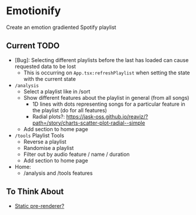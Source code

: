 # Emotionify
Create an emotion gradiented Spotify playlist

## Current TODO
- [Bug]: Selecting different playlists before the last has loaded can cause requested data to be lost
    - This is occurring on `App.tsx:refreshPlaylist` when setting the state with the current state
- `/analysis`
    - Select a playlist like in /sort
    - Show different features about the playlist in general (from all songs)
        - 1D lines with dots representing songs for a particular feature in the playlist (do for all features)
        - Radial plots?: https://jask-oss.github.io/reaviz/?path=/story/charts-scatter-plot-radial--simple
    - Add section to home page
- `/tools` Playlist Tools
    - Reverse a playlist
    - Randomise a playlist
    - Filter out by audio feature / name / duration
    - Add section to home page
- Home:
    - /analysis and /tools features

## To Think About
- [Static pre-renderer?](https://github.com/geelen/react-snapshot)
